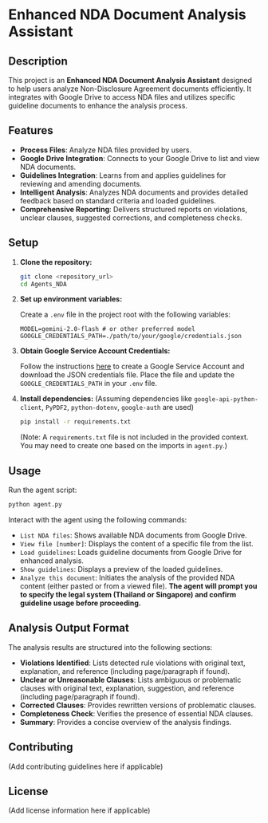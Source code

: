 # Enhanced NDA Document Analysis Assistant

## Description

This project is an **Enhanced NDA Document Analysis Assistant** designed to help users analyze Non-Disclosure Agreement documents efficiently. It integrates with Google Drive to access NDA files and utilizes specific guideline documents to enhance the analysis process.

## Features

-   **Process Files**: Analyze NDA files provided by users.
-   **Google Drive Integration**: Connects to your Google Drive to list and view NDA documents.
-   **Guidelines Integration**: Learns from and applies guidelines for reviewing and amending documents.
-   **Intelligent Analysis**: Analyzes NDA documents and provides detailed feedback based on standard criteria and loaded guidelines.
-   **Comprehensive Reporting**: Delivers structured reports on violations, unclear clauses, suggested corrections, and completeness checks.

## Setup

1.  **Clone the repository:**

    ```bash
    git clone <repository_url>
    cd Agents_NDA
    ```

2.  **Set up environment variables:**

    Create a `.env` file in the project root with the following variables:

    ```dotenv
    MODEL=gemini-2.0-flash # or other preferred model
    GOOGLE_CREDENTIALS_PATH=./path/to/your/google/credentials.json
    ```

3.  **Obtain Google Service Account Credentials:**

    Follow the instructions [here](link_to_google_credentials_docs) to create a Google Service Account and download the JSON credentials file. Place the file and update the `GOOGLE_CREDENTIALS_PATH` in your `.env` file.

4.  **Install dependencies:** (Assuming dependencies like `google-api-python-client`, `PyPDF2`, `python-dotenv`, `google-auth` are used)

    ```bash
    pip install -r requirements.txt
    ```
    (Note: A `requirements.txt` file is not included in the provided context. You may need to create one based on the imports in `agent.py`.)

## Usage

Run the agent script:

```bash
python agent.py
```

Interact with the agent using the following commands:

-   `List NDA files`: Shows available NDA documents from Google Drive.
-   `View file [number]`: Displays the content of a specific file from the list.
-   `Load guidelines`: Loads guideline documents from Google Drive for enhanced analysis.
-   `Show guidelines`: Displays a preview of the loaded guidelines.
-   `Analyze this document`: Initiates the analysis of the provided NDA content (either pasted or from a viewed file). **The agent will prompt you to specify the legal system (Thailand or Singapore) and confirm guideline usage before proceeding.**

## Analysis Output Format

The analysis results are structured into the following sections:

-   **Violations Identified**: Lists detected rule violations with original text, explanation, and reference (including page/paragraph if found).
-   **Unclear or Unreasonable Clauses**: Lists ambiguous or problematic clauses with original text, explanation, suggestion, and reference (including page/paragraph if found).
-   **Corrected Clauses**: Provides rewritten versions of problematic clauses.
-   **Completeness Check**: Verifies the presence of essential NDA clauses.
-   **Summary**: Provides a concise overview of the analysis findings.

## Contributing

(Add contributing guidelines here if applicable)

## License

(Add license information here if applicable)
